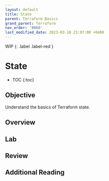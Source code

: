 ```yaml
---
layout: default
title: State
parent: Terraform Basics
grand_parent: Terraform
nav_order: '0060'
last_modified_date: 2023-03-18 23:07:00 +0400
---
```


WIP
{: .label .label-red }

# State

* TOC
{:toc}

## Objective

Understand the basics of Terraform state.

## Overview

## Lab

## Review

## Additional Reading
